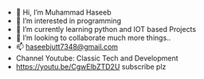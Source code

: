 - 👋 Hi, I’m Muhammad Haseeb
- 👀 I’m interested in programming
- 🌱 I’m currently learning python and IOT based Projects
- 💞️ I’m looking to collaborate much more things..
- 📫 haseebjutt7348@gmail.com
- Channel Youtube: Classic Tech and Development
- https://youtu.be/CgwElbZTD2U subscribe plz

<!---
Haseeb7348/Haseeb7348 is a ✨ special ✨ repository because its `README.md` (this file) appears on your GitHub profile.
You can click the Preview link to take a look at your changes.
--->
